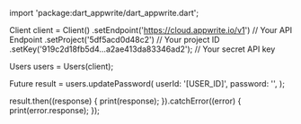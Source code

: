 import 'package:dart_appwrite/dart_appwrite.dart';

Client client = Client()
  .setEndpoint('https://cloud.appwrite.io/v1') // Your API Endpoint
  .setProject('5df5acd0d48c2') // Your project ID
  .setKey('919c2d18fb5d4...a2ae413da83346ad2'); // Your secret API key

Users users = Users(client);

Future result = users.updatePassword(
  userId: '[USER_ID]',
  password: '',
);

result.then((response) {
  print(response);
}).catchError((error) {
  print(error.response);
});
